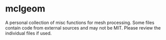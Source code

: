 # mclgeom
A personal collection of misc functions for mesh processing. Some files contain code from external sources and may not be MIT. Please review the individual files if used.